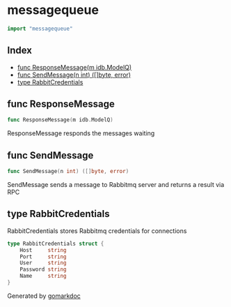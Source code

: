 <!-- Code generated by gomarkdoc. DO NOT EDIT -->

# messagequeue

```go
import "messagequeue"
```

## Index

- [func ResponseMessage(m idb.ModelQ)](<#func-responsemessage>)
- [func SendMessage(n int) ([]byte, error)](<#func-sendmessage>)
- [type RabbitCredentials](<#type-rabbitcredentials>)


## func ResponseMessage

```go
func ResponseMessage(m idb.ModelQ)
```

ResponseMessage responds the messages waiting

## func SendMessage

```go
func SendMessage(n int) ([]byte, error)
```

SendMessage sends a message to Rabbitmq server and returns a result via RPC

## type RabbitCredentials

RabbitCredentials stores Rabbitmq credentials for connections

```go
type RabbitCredentials struct {
    Host     string
    Port     string
    User     string
    Password string
    Name     string
}
```



Generated by [gomarkdoc](<https://github.com/princjef/gomarkdoc>)
